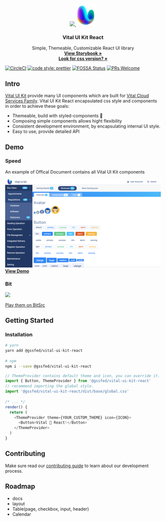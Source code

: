 <p align="center">
  <a href="https://react.vitaluikit.com">
    <img src="https://raw.githubusercontent.com/GSS-FED/vital-ui-kit/develop/assets/img/icon.png" height=72 />
    <img src="https://raw.githubusercontent.com/GSS-FED/vital-ui-kit-react/master/assets/uwillx.png" height=72 />
  </a>
</p>
<h3 align="center">Vital UI Kit React</h3>
<p align="center">
  Simple, Themeable, Customizable React UI library
  <br>
  <a href="http://react.vitaluikit.com/">
    <strong>View Storybook &raquo;</strong>
  </a>
  <br>
  <a href="https://github.com/GSS-FED/vital-ui-kit">
    <strong>Look for css version? &raquo;</strong>
  </a>
  <br>
</p>

[![CircleCI](https://circleci.com/gh/GSS-FED/vital-ui-kit-react/tree/master.svg?style=shield)](https://circleci.com/gh/GSS-FED/vital-ui-kit-react/tree/master)
[![code style: prettier](https://img.shields.io/badge/code_style-prettier-ff69b4.svg?style=flat-square)](https://github.com/prettier/prettier)
[![FOSSA Status](https://app.fossa.io/api/projects/git%2Bgithub.com%2FGSS-FED%2Fvital-ui-kit-react.svg?type=shield)](https://app.fossa.io/projects/git%2Bgithub.com%2FGSS-FED%2Fvital-ui-kit-react?ref=badge_shield)
[![PRs Welcome](https://img.shields.io/badge/PRs-welcome-brightgreen.svg?style=flat-square)](http://makeapullrequest.com)


## Intro
[Vital UI Kit](https://github.com/GSS-FED/vital-ui-kit) provide many UI components which are built for [Vital Cloud Services Family](https://www.gsscloud.com/en/). Vital UI Kit React encapsulated css style and components in order to achieve these goals:

- Themeable, build with styled-components 💅
- Composing simple components allows hight flexibility
- Consistent development environment, by encapsulating internal UI style.
- Easy to use, provide detailed API

## Demo

### Speed
An example of Offical Document contains all Vital UI Kit components

<img 
  src="https://raw.githubusercontent.com/GSS-FED/vital-ui-kit-react/master/assets/demo_screen_shot.png"
/>
<a href="https://speed-vital-react.netlify.com/"><b>View Demo</b></a>



### Bit
<img 
  src="https://cdn-images-1.medium.com/max/1600/1*C_gNgDDeyTO_SMXw5sIX5g.gif"
/>

<a href="https://bitsrc.io/gssfed/vital-ui-kit-react">
  Play them on BitSrc
</a>


## Getting Started

### Installation
```bash
# yarn
yarn add @gssfed/vital-ui-kit-react

# npm
npm i --save @gssfed/vital-ui-kit-react
```

```js
// ThemeProvider contains default theme and icon, you can override it.
import { Button, ThemeProvider } from '@gssfed/vital-ui-kit-react'
// recommend importing the global style.
import '@gssfed/vital-ui-kit-react/dist/base/global.css'

/* ... */
render() {
  return (
    <ThemeProvider theme={YOUR_CUSTOM_THEME} icon={ICON}>
      <Button>Vital 💜 React!</Button>
    </ThemeProvider>
  )
}
```

## Contributing

Make sure read our [contributing guide](https://github.com/GSS-FED/vital-ui-kit-react/blob/master/CONTRIBUTING.md) to learn about our development process.

## Roadmap

- docs
- layout
- Table(page, checkbox, input, header)
- Calendar
